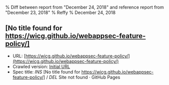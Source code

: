 % Diff between report from "December 24, 2018" and reference report from "December 23, 2018"
% Reffy
% December 24, 2018

## [No title found for https://wicg.github.io/webappsec-feature-policy/]

- URL: [https://wicg.github.io/webappsec-feature-policy/](https://wicg.github.io/webappsec-feature-policy/)
- Crawled version: [Initial URL](https://wicg.github.io/webappsec-feature-policy/)
- Spec title: *INS* [No title found for https://wicg.github.io/webappsec-feature-policy/] / *DEL* Site not found · GitHub Pages


